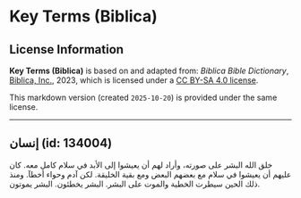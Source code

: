 # Key Terms (Biblica)

## License Information

**Key Terms (Biblica)** is based on and adapted from: _Biblica Bible Dictionary_, [Biblica, Inc.](https://www.biblica.com/), 2023, which is licensed under a [CC BY-SA 4.0 license](https://creativecommons.org/licenses/by-sa/4.0/legalcode.en).

This markdown version (created `2025-10-20`) is provided under the same license.



--------------------------------

## إنسان (id: 134004)

خلق الله البشر على صورته، وأراد لهم أن يعيشوا إلى الأبد في سلام كامل معه. كان عليهم أن يعيشوا في سلام مع بعضهم البعض ومع بقية الخليقة. لكن آدم وحواء أخطآ. ومنذ ذلك الحين سيطرت الخطية والموت على البشر. البشر يخطئون. البشر يموتون.



